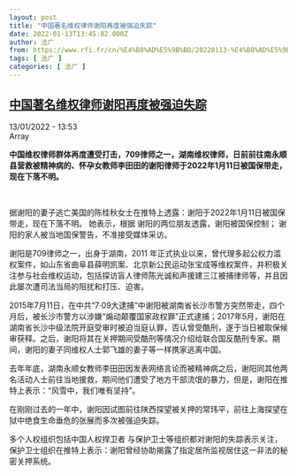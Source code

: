 ```yaml
---
layout: post
title: "中国著名维权律师谢阳再度被强迫失踪"
date: 2022-01-13T13:45:02.000Z
author: 法广
from: https://www.rfi.fr/cn/%E4%B8%AD%E5%9B%BD/20220113-%E4%B8%AD%E5%9B%BD%E8%91%97%E5%90%8D%E7%BB%B4%E6%9D%83%E5%BE%8B%E5%B8%88%E8%B0%A2%E9%98%B3%E5%86%8D%E5%BA%A6%E8%A2%AB%E5%BC%BA%E8%BF%AB%E5%A4%B1%E8%B8%AA
tags: [ 法广 ]
categories: [ 法广 ]
---
```

<!--1642081502000-->
[中国著名维权律师谢阳再度被强迫失踪](https://www.rfi.fr/cn/%E4%B8%AD%E5%9B%BD/20220113-%E4%B8%AD%E5%9B%BD%E8%91%97%E5%90%8D%E7%BB%B4%E6%9D%83%E5%BE%8B%E5%B8%88%E8%B0%A2%E9%98%B3%E5%86%8D%E5%BA%A6%E8%A2%AB%E5%BC%BA%E8%BF%AB%E5%A4%B1%E8%B8%AA)
------

<div>
<div>13/01/2022 - 13:53</div>Array<p><strong>                    中国维权律师群体再度遭受打击，709律师之一，湖南维权律师，日前前往南永顺县营救被精神病的、怀孕女教师李田田的谢阳律师于2022年1月11日被国保带走，现在下落不明。                </strong></p><div >                    <p> </p><p>据谢阳的妻子逃亡美国的陈桂秋女士在推特上透露：谢阳于2022年1月11日被国保带走，现在下落不明。 她表示，根据 谢阳的两位朋友透露，谢阳被国保控制； 谢阳的家人被当地国保警告，不准接受媒体采访。</p><p>谢阳是709律师之一，出身于湖南，2011 年正式执业以来，曾代理多起公权力滥权案件，如山东省曲阜县薛明凯案、北京新公民运动张宝成等维权案件，并积极关注参与社会维权运动，包括探访盲人律师陈光诚和声援建三江被捕律师等，并且因此屡次遭司法当局的阻扰和打压、迫害。</p><p>2015年7月11日，在中共“7·09大逮捕”中谢阳被湖南省长沙市警方突然带走，四个月后，被长沙市警方以涉嫌“煽动颠覆国家政权罪”正式逮捕；2017年5月，谢阳在湖南省长沙中级法院开庭受审时被迫当庭认罪，否认曾受酷刑，遂于当日被取保候审获释。之后，谢阳将其在关押期间受酷刑等情况介绍给联合国反酷刑专家。期间，谢阳的妻子同维权人士郭飞雄的妻子等一样携家逃离中国。</p><p>去年年底，湖南永顺女教师李田田因发表网络言论而被精神病之后，谢阳同其他两名活动人士前往当地援救，期间他们遭受了地方干部流氓的暴力，但是，谢阳在推特上表示：“风雪中，我们唯有坚持”。</p><p>在刚刚过去的一年中，谢阳因试图前往陕西探望被关押的常玮平，前往上海探望在狱中绝食生命垂危的张展而多次被强迫失踪。</p><p>多个人权组织包括中国人权捍卫者 与保护卫士等组织都对谢阳的失踪表示关注，保护卫士组织在推特上表示：谢阳曾经协助揭露了指定居所监视居住这一非法的秘密关押系统。</p>                                            <div data-selfpromo-newsletter>    </div>    <div data-selfpromo-app>    </div>                </div>
</div>
